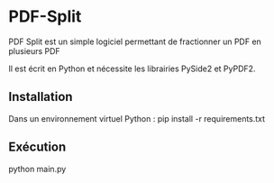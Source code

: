 # PDF-Split
PDF Split est un simple logiciel permettant de fractionner un PDF en plusieurs PDF

Il est écrit en Python et nécessite les librairies PySide2 et PyPDF2.

## Installation
Dans un environnement virtuel Python :
pip install -r requirements.txt

## Exécution
python main.py

